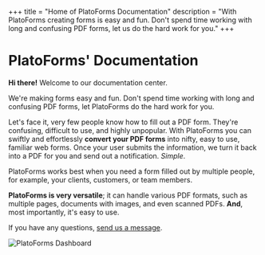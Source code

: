 +++
title = "Home of PlatoForms Documentation"
description = "With PlatoForms creating forms is easy and fun. Don't spend time working with long and confusing PDF forms, let us do the hard work for you." 
+++
#  PlatoForms' Documentation

**Hi there!** Welcome to our documentation center.

We're making forms easy and fun. Don't spend time working with long and confusing PDF forms, let PlatoForms do the hard work for you.

Let's face it, very few people know how to fill out a PDF form. They're confusing, difficult to use, and highly unpopular. With PlatoForms you can swiftly and effortlessly **convert your PDF forms** into nifty, easy to use, familiar web forms. Once your user submits the information, we turn it back into a PDF for you and send out a notification. *Simple*.

PlatoForms works best when you need a form filled out by multiple people, for example, your clients, customers, or team members.

**PlatoForms is very versatile**; it can handle various PDF formats, such as multiple pages, documents with images, and even scanned PDFs. **And**, most importantly, it's easy to use.

If you have any questions, [send us a message](https://www.platoforms.com/#contact).


![PlatoForms Dashboard](https://docs.platoforms.com/images/page/home/dashboard.png)
